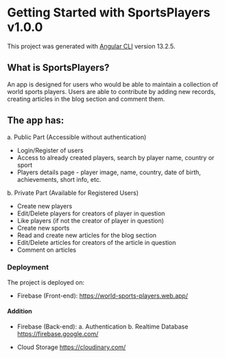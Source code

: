 # Getting Started with SportsPlayers v1.0.0

This project was generated with [Angular CLI](https://github.com/angular/angular-cli) version 13.2.5.

## What is SportsPlayers?
An app is designed for users who would be able to maintain a collection of world sports players. Users are able to contribute by adding new records, creating articles in the blog section and comment them. 

## The app has:
a. Public Part (Accessible without authentication)
- Login/Register of users
- Access to already created players, search by player name, country or sport
- Players details page - player image, name, country, date of birth, achievements, short info, etc.

b. Private Part (Available for Registered Users)
- Create new players
- Edit/Delete players for creators of player in question
- Like players (if not the creator of player in question)
- Create new sports
- Read and create new articles for the blog section
- Edit/Delete articles for creators of the article in question
- Comment on articles

### Deployment
The project is deployed on:

- Firebase (Front-end):
https://world-sports-players.web.app/

#### Addition
- Firebase (Back-end):
a. Authentication
b. Realtime Database
https://firebase.google.com/

- Cloud Storage
https://cloudinary.com/

